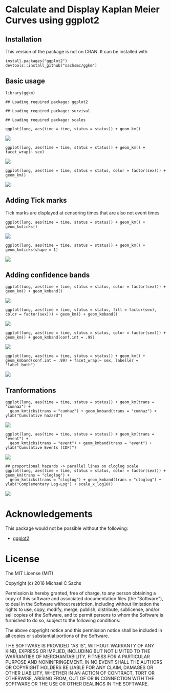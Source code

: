 Calculate and Display Kaplan Meier Curves using ggplot2
=======================================================

Installation
------------

This version of the package is not on CRAN. It can be installed with

    install.packages("ggplot2")
    devtools::install_github("sachsmc/ggkm")

Basic usage
-----------

    library(ggkm)

    ## Loading required package: ggplot2

    ## Loading required package: survival

    ## Loading required package: scales

    ggplot(lung, aes(time = time, status = status)) + geom_km()

![](README_files/figure-markdown_strict/unnamed-chunk-1-1.png)

    ggplot(lung, aes(time = time, status = status)) + geom_km() + facet_wrap(~ sex)

![](README_files/figure-markdown_strict/unnamed-chunk-1-2.png)

    ggplot(lung, aes(time = time, status = status, color = factor(sex))) + geom_km()

![](README_files/figure-markdown_strict/unnamed-chunk-1-3.png)

Adding Tick marks
-----------------

Tick marks are displayed at censoring times that are also not event
times

    ggplot(lung, aes(time = time, status = status)) + geom_km() + geom_kmticks()

![](README_files/figure-markdown_strict/unnamed-chunk-2-1.png)

    ggplot(lung, aes(time = time, status = status)) + geom_km() + geom_kmticks(shape = 1)

![](README_files/figure-markdown_strict/unnamed-chunk-2-2.png)

Adding confidence bands
-----------------------

    ggplot(lung, aes(time = time, status = status, color = factor(sex))) + geom_km() + geom_kmband()

![](README_files/figure-markdown_strict/unnamed-chunk-3-1.png)

    ggplot(lung, aes(time = time, status = status, fill = factor(sex), color = factor(sex))) + geom_km() + geom_kmband()

![](README_files/figure-markdown_strict/unnamed-chunk-3-2.png)

    ggplot(lung, aes(time = time, status = status, color = factor(sex))) + geom_km() + geom_kmband(conf.int = .99)

![](README_files/figure-markdown_strict/unnamed-chunk-3-3.png)

    ggplot(lung, aes(time = time, status = status)) + geom_km() + geom_kmband(conf.int = .99) + facet_wrap(~ sex, labeller = "label_both")

![](README_files/figure-markdown_strict/unnamed-chunk-3-4.png)

Tranformations
--------------

    ggplot(lung, aes(time = time, status = status)) + geom_km(trans = "cumhaz") + 
      geom_kmticks(trans = "cumhaz") + geom_kmband(trans = "cumhaz") + ylab("Cumulative hazard")

![](README_files/figure-markdown_strict/unnamed-chunk-4-1.png)

    ggplot(lung, aes(time = time, status = status)) + geom_km(trans = "event") + 
      geom_kmticks(trans = "event") + geom_kmband(trans = "event") + ylab("Cumulative Events (CDF)")

![](README_files/figure-markdown_strict/unnamed-chunk-4-2.png)

    ## proportional hazards -> parallel lines on cloglog scale
    ggplot(lung, aes(time = time, status = status, color = factor(sex))) + geom_km(trans = "cloglog") + 
      geom_kmticks(trans = "cloglog") + geom_kmband(trans = "cloglog") + ylab("Complementary Log-Log") + scale_x_log10()

![](README_files/figure-markdown_strict/unnamed-chunk-4-3.png)

Acknowledgements
================

This package would not be possible without the following:

-   [ggplot2](http://ggplot2.org/)

License
=======

The MIT License (MIT)

Copyright (c) 2016 Michael C Sachs

Permission is hereby granted, free of charge, to any person obtaining a
copy of this software and associated documentation files (the
"Software"), to deal in the Software without restriction, including
without limitation the rights to use, copy, modify, merge, publish,
distribute, sublicense, and/or sell copies of the Software, and to
permit persons to whom the Software is furnished to do so, subject to
the following conditions:

The above copyright notice and this permission notice shall be included
in all copies or substantial portions of the Software.

THE SOFTWARE IS PROVIDED "AS IS", WITHOUT WARRANTY OF ANY KIND, EXPRESS
OR IMPLIED, INCLUDING BUT NOT LIMITED TO THE WARRANTIES OF
MERCHANTABILITY, FITNESS FOR A PARTICULAR PURPOSE AND NONINFRINGEMENT.
IN NO EVENT SHALL THE AUTHORS OR COPYRIGHT HOLDERS BE LIABLE FOR ANY
CLAIM, DAMAGES OR OTHER LIABILITY, WHETHER IN AN ACTION OF CONTRACT,
TORT OR OTHERWISE, ARISING FROM, OUT OF OR IN CONNECTION WITH THE
SOFTWARE OR THE USE OR OTHER DEALINGS IN THE SOFTWARE.
